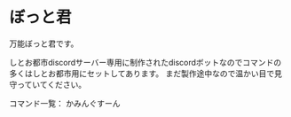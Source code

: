# ぼっと君
万能ぼっと君です。

しとお都市discordサーバー専用に制作されたdiscordボットなのでコマンドの多くはしとお都市用にセットしてあります。
まだ製作途中なので温かい目で見守っていてください。

コマンド一覧：
かみんぐすーん
